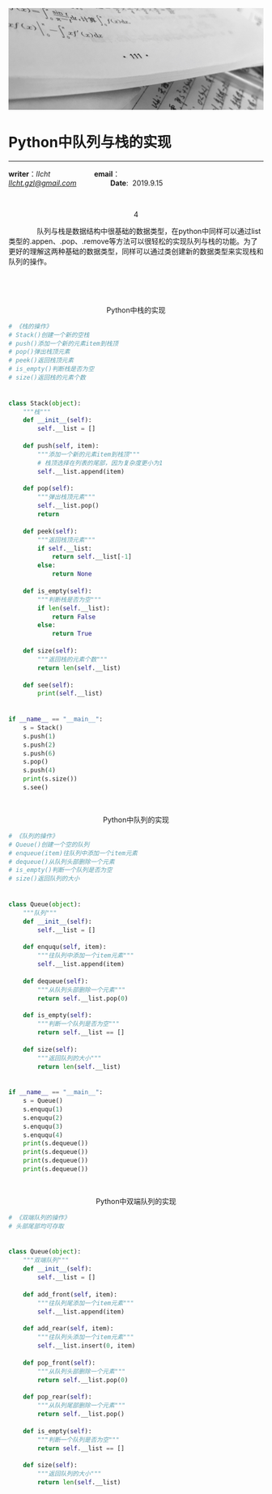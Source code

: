 

![image](https://raw.githubusercontent.com/lIchtg/lichtg.github.io/master/images/6.jpeg)

# __Python中队列与栈的实现__

------

__writer__：*lIcht*  &nbsp;&nbsp;&nbsp;&nbsp;&nbsp;&nbsp;&nbsp;&nbsp;&nbsp;&nbsp;&nbsp;&nbsp;&nbsp;&nbsp;&nbsp;&nbsp;&nbsp;&nbsp;&nbsp;&nbsp; __email__：*lIcht.gzl@gmail.com*&nbsp;&nbsp;&nbsp;&nbsp;&nbsp;&nbsp;&nbsp;&nbsp;&nbsp;&nbsp;&nbsp;&nbsp;&nbsp;&nbsp;&nbsp;&nbsp;&nbsp;__Date__:&nbsp;&nbsp;2019.9.15

&nbsp;

<center>4</center>

&ensp;&ensp;&ensp;&ensp;&ensp;&ensp;&ensp;&ensp;队列与栈是数据结构中很基础的数据类型，在python中同样可以通过list类型的.appen、.pop、.remove等方法可以很轻松的实现队列与栈的功能。为了更好的理解这两种基础的数据类型，同样可以通过类创建新的数据类型来实现栈和队列的操作。

&nbsp;

&nbsp;

<center>Python中栈的实现</center>

```python
# 《栈的操作》
# Stack()创建一个新的空栈
# push()添加一个新的元素item到栈顶
# pop()弹出栈顶元素
# peek()返回栈顶元素
# is_empty()判断栈是否为空
# size()返回栈的元素个数


class Stack(object):
    """栈"""
    def __init__(self):
        self.__list = []

    def push(self, item):
        """添加一个新的元素item到栈顶"""
        # 栈顶选择在列表的尾部，因为复杂度更小为1
        self.__list.append(item)

    def pop(self):
        """弹出栈顶元素"""
        self.__list.pop()
        return

    def peek(self):
        """返回栈顶元素"""
        if self.__list:
            return self.__list[-1]
        else:
            return None

    def is_empty(self):
        """判断栈是否为空"""
        if len(self.__list):
            return False
        else:
            return True

    def size(self):
        """返回栈的元素个数"""
        return len(self.__list)

    def see(self):
        print(self.__list)


if __name__ == "__main__":
    s = Stack()
    s.push(1)
    s.push(2)
    s.push(6)
    s.pop()
    s.push(4)
    print(s.size())
    s.see()

```



&nbsp;

<center>Python中队列的实现</center>

```python
# 《队列的操作》
# Queue()创建一个空的队列
# enqueue(item)往队列中添加一个item元素
# dequeue()从队列头部删除一个元素
# is_empty()判断一个队列是否为空
# size()返回队列的大小


class Queue(object):
    """队列"""
    def __init__(self):
        self.__list = []

    def enququ(self, item):
        """往队列中添加一个item元素"""
        self.__list.append(item)

    def dequeue(self):
        """从队列头部删除一个元素"""
        return self.__list.pop(0)

    def is_empty(self):
        """判断一个队列是否为空"""
        return self.__list == []

    def size(self):
        """返回队列的大小"""
        return len(self.__list)


if __name__ == "__main__":
    s = Queue()
    s.enququ(1)
    s.enququ(2)
    s.enququ(3)
    s.enququ(4)
    print(s.dequeue())
    print(s.dequeue())
    print(s.dequeue())
    print(s.dequeue())
```

&nbsp;

<center>Python中双端队列的实现</center>

```python
# 《双端队列的操作》
# 头部尾部均可存取


class Queue(object):
    """双端队列"""
    def __init__(self):
        self.__list = []

    def add_front(self, item):
        """往队列尾添加一个item元素"""
        self.__list.append(item)

    def add_rear(self, item):
        """往队列头添加一个item元素"""
        self.__list.insert(0, item)

    def pop_front(self):
        """从队列头部删除一个元素"""
        return self.__list.pop(0)

    def pop_rear(self):
        """从队列尾部删除一个元素"""
        return self.__list.pop()

    def is_empty(self):
        """判断一个队列是否为空"""
        return self.__list == []

    def size(self):
        """返回队列的大小"""
        return len(self.__list)

```
